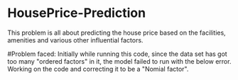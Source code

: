 # HousePrice-Prediction

This problem is all about predicting the house price based on the facilities, amenities and various other influential factors. 

#Problem faced:
Initially while running this code, since the data set has got too many "ordered factors" in it, the model failed to run with the below error. 
Working on the code and correcting it to be a "Nomial factor".
